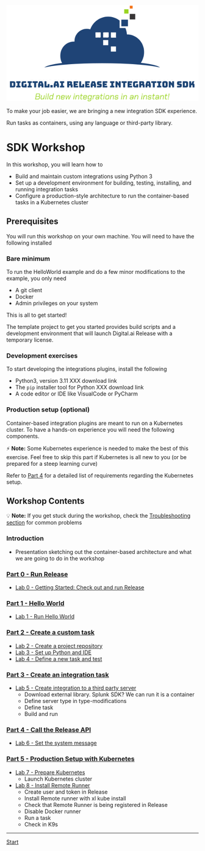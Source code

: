 ![Build new integrations in an instant!](integration-sdk-logo.png)

To make your job easier, we are bringing a new integration SDK experience.

Run tasks as containers, using any language or third-party library.

# SDK Workshop

In this workshop, you will learn how to

* Build and maintain custom integrations using Python 3
* Set up a development environment for building, testing, installing, and running integration tasks
* Configure a production-style architecture to run the container-based tasks in a Kubernetes cluster

## Prerequisites

You will run this workshop on your own machine. You will need to have the following installed

### Bare minimum

To run the HelloWorld example and do a few minor modifications to the example, you only need

* A git client
* Docker
* Admin privileges on your system

This is all to get started!

The template project to get you started provides build scripts and a development environment that will launch Digital.ai Release with a temporary license.

### Development exercises

To start developing the integrations plugins, install the following

* Python3, version 3.11 XXX download link
* The `pip` installer tool for Python XXX download link
* A code editor or IDE like VisualCode or PyCharm

### Production setup (optional)

Container-based integration plugins are meant to run on a Kubernetes cluster. To have a hands-on experience you will need the following components.

⚡️ **Note:** Some Kubernetes experience is needed to make the best of this exercise. Feel free to skip this part if Kubernetes is all new to you (or be prepared for a steep learning curve)

Refer to [Part 4](part-5/lab-7-prepare-for-kubernetes.md) for a detailed list of requirements regarding the Kubernetes setup.

## Workshop Contents

💡 **Note:** If you get stuck during the workshop, check the [Troubleshooting section](troubleshooting.md) for common problems

### Introduction
* Presentation sketching out the container-based architecture and what we are going to do in the workshop

### [Part 0 - Run Release](part-0/)

* [Lab 0 - Getting Started: Check out and run Release](part-0/lab-0-checkout-project-and-run-release.md)

### [Part 1 - Hello World](part-1/)

*  [Lab 1 - Run Hello World](part-1/lab-1-run-hello-world.md)

### [Part 2 - Create a custom task](part-2/)

* [Lab 2 - Create a project repository](part-2/lab-2-create-project-repository.md)
* [Lab 3 - Set up Python and IDE](part-2/lab-3-setup-python-and-ide.md)
* [Lab 4 - Define a new task and test](part-2/lab-4-define-a-new-task-and-test.md)

### [Part 3 - Create an integration task](part-3/)

* [Lab 5 - Create integration to a third party server]()
   * Download external library. Splunk SDK? We can run it is a container
   * Define server type in type-modifications
   * Define task
   * Build and run

### [Part 4 - Call the Release API](part-4/)

* [Lab 6 - Set the system message]()

### [Part 5 - Production Setup with Kubernetes](part-4/)

* [Lab 7 - Prepare Kubernetes](part-5/lab-7-prepare-for-kubernetes.md)
  * Launch Kubernetes cluster
* [Lab 8 - Install Remote Runner]()
  * Create user and token in Release
  * Install Remote runner with xl kube install
  * Check that Remote Runner is being registered in Release
  * Disable Docker runner
  * Run a task
  * Check in K9s


---

[Start](part-0/lab-0-checkout-project-and-run-release.md)
